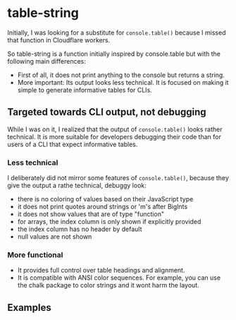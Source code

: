 # table-string

Initially, I was looking for a substitute for `console.table()` because I missed that function in Cloudflare workers.


So table-string is a function initially inspired by console.table but with the following main differences:

* First of all, it does not print anything to the console but returns a string.
* More important: Its output looks less technical. It is focused on making it simple to generate informative tables for CLIs. 

## Targeted towards CLI output, not debugging

While I was on it, I realized that the output of `console.table()` looks rather technical. It is more suitable for developers debugging their code than for users of a CLI that expect informative tables.

### Less technical

I deliberately did not mirror some features of `console.table()`, because they give the output a rathe technical, debuggy look:  
 * there is no coloring of values based on their JavaScript type
 * it does not print quotes around strings or 'm's after BigInts
 * it does not show values that are of type "function"
 * for arrays, the index column is only shown if explicitly provided
 * the index column has no header by default 
 * null values are not shown

 ### More functional

 * It provides full control over table headings and alignment.
 * It is compatible with ANSI color sequences. For example, you can use the chalk package to color strings and it wont harm the layout.

 ## Examples
